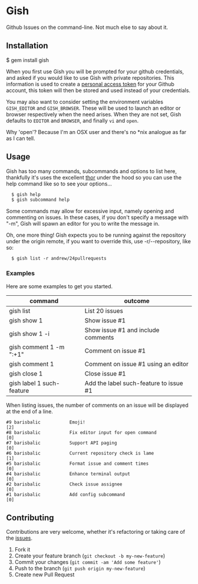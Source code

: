 # Gish

Github Issues on the command-line.  Not much else to say about it.

## Installation

  $ gem install gish

When you first use Gish you will be prompted for your github credentials, and asked if you would like to use Gish with private repositories.  This information is used to create a [personal access token](https://github.com/blog/1509-personal-api-tokens) for your Github account, this token will then be stored and used instead of your credentials.

You may also want to consider setting the environment variables `GISH_EDITOR` and `GISH_BROWSER`.  These will be used to launch an editor or browser respectively when the need arises.  When they are not set, Gish defaults to `EDITOR` and `BROWSER`, and finally `vi` and `open`.

Why 'open'? Because I'm an OSX user and there's no *nix analogue as far as I can tell.

## Usage
  
Gish has too many commands, subcommands and options to list here, thankfully it's uses the excellent [thor](http://whatisthor.com/) under the hood so you can use the help command like so to see your options...

```Bash
  $ gish help
  $ gish subcommand help
```

Some commands may allow for excessive input, namely opening and commenting on issues.  In these cases, if you don't specify a message with "-m", Gish will spawn an editor for you to write the message in.

Oh, one more thing!  Gish expects you to be running against the repository under the origin remote, if you want to override this, use -r/--repository, like so:

```shell
  $ gish list -r andrew/24pullrequests
``` 

### Examples

Here are some examples to get you started.

|command|outcome|
|-------|-------|
|gish list | List 20 issues|
|gish show 1 | Show issue #1|
|gish show 1 -i| Show issue #1 and include comments|
|gish comment 1 -m ":+1"| Comment on issue #1|
|gish comment 1| Comment on issue #1 using an editor|
|gish close 1| Close issue #1|
|gish label 1 such-feature| Add the label such-feature to issue #1|

When listing issues, the number of comments on an issue will be displayed at the end of a line.

```
#9 barisbalic           Emoji!                                                                 [2]
#8 barisbalic           Fix editor input for open command                                      [0]
#7 barisbalic           Support API paging                                                     [0]
#6 barisbalic           Current repository check is lame                                       [1]
#5 barisbalic           Format issue and comment times                                         [0]
#4 barisbalic           Enhance terminal output                                                [0]
#2 barisbalic           Check issue assignee                                                   [0]
#1 barisbalic           Add config subcommand                                                  [0]
```



## Contributing

Contributions are very welcome, whether it's refactoring or taking care of the [issues](http://github.com/gish/issues).

1. Fork it
2. Create your feature branch (`git checkout -b my-new-feature`)
3. Commit your changes (`git commit -am 'Add some feature'`)
4. Push to the branch (`git push origin my-new-feature`)
5. Create new Pull Request
